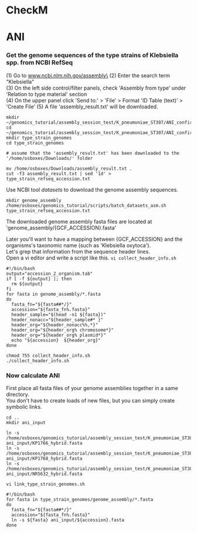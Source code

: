 
# CheckM





# ANI 

### Get the genome sequences of the type strains of Klebsiella spp. from NCBI RefSeq

(1) Go to www.ncbi.nlm.nih.gov/assembly\
(2) Enter the search term "Klebsiella"\
(3) On the left side control/filter panels, check 'Assembly from type' under 'Relation to type material' section\
(4) On the upper panel click 'Send to:' > 'File' > Format 'ID Table (text)' > 'Create File'
(5) A file 'assembly_result.txt' will be downloaded.

```
mkdir ~/genomics_tutorial/assembly_session_test/K_pneumoniae_ST307/ANI_confirm
cd ~/genomics_tutorial/assembly_session_test/K_pneumoniae_ST307/ANI_confirm
mkdir type_strain_genomes
cd type_strain_genomes

# assume that the 'assembly_result.txt' has been downloaded to the '/home/osboxes/Downloads/' folder

mv /home/osboxes/Downloads/assembly_result.txt .
cut -f3 assembly_result.txt | sed '1d' > type_strain_refseq_accession.txt
```

Use NCBI tool _datasets_ to download the genome assembly sequences.

```
mkdir genome_assembly
/home/osboxes/genomics_tutorial/scripts/batch_datasets_asm.sh type_strain_refseq_accession.txt
```

The downloaded genome assembly fasta files are located at 'genome_assembly/{GCF_ACCESSION}.fasta'

Later you'll want to have a mapping between {GCF_ACCESSION} and the organisms's taxonomic name (such as 'Klebsiella oxytoca').\
Let's grep that information from the sequence header lines.\
Open a vi editor and write a script like this.
`vi collect_header_info.sh`

```
#!/bin/bash
output="accession_2_organism.tab"
if [ -f ${output} ]; then
  rm ${output}
fi
for fasta in genome_assembly/*.fasta
do
  fasta_fn="${fasta##*/}"
  accession="${fasta_fn%.fasta}"
  header_sample="$(head -n1 ${fasta})"
  header_nonacc="${header_sample#* }"
  header_org="${header_nonacc%%,*}"
  header_org="${header_org% chromosome*}"
  header_org="${header_org% plasmid*}"
  echo "${accession}  ${header_org}"
done
```

```
chmod 755 collect_header_info.sh
./collect_header_info.sh
```

### Now calculate ANI
First place all fasta files of your genome assemblies together in a same directory.\
You don't have to create loads of new files, but you can simply create symbolic links.

```
cd ..
mkdir ani_input
```

```
ln -s /home/osboxes/genomics_tutorial/assembly_session_test/K_pneumoniae_ST307/assembly/KP1766/hybrid/unicycler/assembly.fasta ani_input/KP1766_hybrid.fasta
ln -s /home/osboxes/genomics_tutorial/assembly_session_test/K_pneumoniae_ST307/assembly/KP1768/hybrid/unicycler/assembly.fasta ani_input/KP1768_hybrid.fasta
ln -s /home/osboxes/genomics_tutorial/assembly_session_test/K_pneumoniae_ST307/assembly/NR5632/hybrid/unicycler/assembly.fasta ani_input/NR5632_hybrid.fasta
```

`vi link_type_strain_genomes.sh`

```
#!/bin/bash
for fasta in type_strain_genomes/genome_assembly/*.fasta
do
  fasta_fn="${fasta##*/}"
  accession="${fasta_fn%.fasta}"
  ln -s ${fasta} ani_input/${accession}.fasta
done
```
